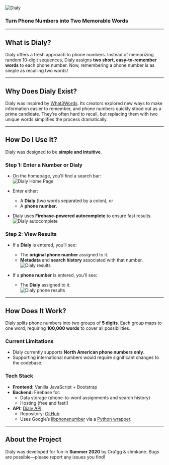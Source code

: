 ![Dialy](https://i.imgur.com/7ErzpV2.png)

### **Turn Phone Numbers into Two Memorable Words**  

---

## **What is Dialy?**  
Dialy offers a fresh approach to phone numbers. Instead of memorizing random 10-digit sequences, Dialy assigns **two short, easy-to-remember words** to each phone number. Now, remembering a phone number is as simple as recalling two words!  

---

## **Why Does Dialy Exist?**  
Dialy was inspired by [What3Words](https://what3words.com/). Its creators explored new ways to make information easier to remember, and phone numbers quickly stood out as a prime candidate. They’re often hard to recall, but replacing them with two unique words simplifies the process dramatically.  

---

## **How Do I Use It?**  
Dialy was designed to be **simple and intuitive**.  

### **Step 1:** Enter a Number or Dialy  
- On the homepage, you’ll find a search bar:  
  ![Dialy Home Page](https://i.imgur.com/oQAb2J8.png)  

- Enter either:  
  - A **Dialy** (two words separated by a colon), or  
  - A **phone number**.  

- Dialy uses **Firebase-powered autocomplete** to ensure fast results.  
  ![Dialy autocomplete](https://i.imgur.com/dXEvCBE.png)  

### **Step 2:** View Results  
- If a **Dialy** is entered, you’ll see:  
  - The **original phone number** assigned to it.  
  - **Metadata** and **search history** associated with that number.  
  ![Dialy results](https://i.imgur.com/vr7yUgH.png)  

- If a **phone number** is entered, you’ll see:  
  - The **Dialy** assigned to it.  
  ![Dialy phone results](https://i.imgur.com/5DNUZrh.png)  

---

## **How Does It Work?**  
Dialy splits phone numbers into two groups of **5 digits**. Each group maps to one word, requiring **100,000 words** to cover all possibilities.  

### **Current Limitations**  
- Dialy currently supports **North American phone numbers only**.  
- Supporting international numbers would require significant changes to the codebase.  

### **Tech Stack**  
- **Frontend:** Vanilla JavaScript + Bootstrap  
- **Backend:** Firebase for:  
  - Data storage (phone-to-word assignments and search history)  
  - Hosting (free and fast!)  
- **API:** [Dialy API](http://api.dialy.xyz/)  
  - Repository: [GitHub](https://github.com/cra1gg/dialy-api)  
  - Uses Google’s [libphonenumber](https://github.com/google/libphonenumber) via a [Python wrapper](https://github.com/daviddrysdale/python-phonenumbers).  

---

## **About the Project**  
Dialy was developed for fun in **Summer 2020** by Cra1gg & shmkane. Bugs are possible—please report any issues you find!  
